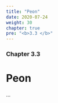 ```yaml
---
title: "Peon"
date: 2020-07-24
weight: 30
chapter: true
pre: "<b>3.3 </b>"
---
```


### Chapter 3.3

# Peon

...
